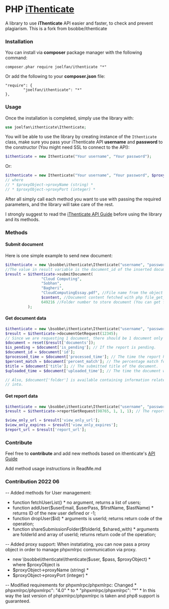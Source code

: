 # PHP [iThenticate](http://www.ithenticate.com/)
A library to use **iThenticate** API easier and faster, to check and prevent plagiarism.
This is a fork from bsobbe/ithenticate

### Installation
You can install via **composer** package manager with the following command:

```
composer.phar require joelfan/ithenticate "*"
```

Or add the following to your **composer.json** file:

```
"require": {
        "joelfan/ithenticate": "*"
},
```

### Usage
Once the installation is completed, simply use the library with:
```php
use joelfan\ithenticate\Ithenticate;
```
You will be able to use the library by creating instance of the ```Ithenticate``` class, make sure you pass your iThenticate API **username** and **password** to the constructor (You might need SSL to connect to the API):
```php
$ithenticate = new Ithenticate("Your username", "Your password");
```
Or:
```php
$ithenticate = new Ithenticate("Your username", "Your password", $proxyObject);
// where 
// * $proxyObject->proxyName (string) *
// * $proxyObject->proxyPort (integer) *
```

After all simply call each method you want to use with passing the required parameters, and the library will take care of the rest.

I strongly suggest to read the [iThenticate API Guide](http://www.ithenticate.com/hs-fs/hub/92785/file-1383985272-pdf/iTh_documentation/iThenticate_API_Manual.pdf?t=1488585417195) before using the library and its methods.

### Methods

#### Submit document
Here is one simple example to send new document:
```php
$ithenticate = new \bsobbe\ithenticate\Ithenticate("username", "password");
//The value in result variable is the document_id of the inserted document.
$result = $ithenticate->submitDocument(
                "Cloud Computing",
                "Sobhan",
                "Bagheri",
                "CloudComputingEssay.pdf", //File name from the object of the uploaded temp file.
                $content, //Document content fetched with php file_get_contents() function from the document file.
                649216 //Folder number to store document (You can get folder number from last part of ithenticate panel URL).
          );
```

#### Get document data
```php
$ithenticate = new \bsobbe\ithenticate\Ithenticate("username", "password");
$result = $ithenticate->documentGetRequest(12345);
// Since we are requesting 1 document, there should be 1 document only in the response.
$document = reset($result['documents']);
$is_pending = $document['is_pending']; // If the report is pending.
$document_id = $document['id'];
$processed_time = $document['processed_time']; // The time the report has been created.
$percent_match = $document['percent_match']; // The percentage match for the document.
$title = $document['title']; // The submitted title of the document.
$uploaded_time = $document['uploaded_time']; // The time the document was uploaded.

// Also, $document['folder'] is available containing information related to the folder that the document is submitted
// into.
```

#### Get report data
```php
$ithenticate = new \bsobbe\ithenticate\Ithenticate("username", "password");
$result = $ithenticate->reportGetRequest(98765, 1, 1, 1); // The report ID.

$view_only_url = $result['view_only_url'];
$view_only_expires = $result['view_only_expires'];
$report_url = $result['report_url'];
```

### Contribute
Feel free to **contribute** and add new methods based on ithenticate's [API Guide](https://help.turnitin.com/ithenticate/ithenticate-developer/api/api-guide.htm#APImethodreference)

Add method usage instructions in ReadMe.md

### Contribution 2022 06
-- Added methods for User management:
* function fetchUserList() * no argument, returns a list of users; 
* function addUser($userEmail, $userPass, $firstName, $lastName) * returns ID of the new user defined or -1; 
* function dropUser($id) * arguments is userId; returns return code of the operation; 
* function shareSubmissionFolder($folderId, $shared_with) * arguments are folderId and array of userId; returns return code of the operation; 

-- Added proxy support:
When instatiating, you can now pass a proxy object in order to manage phpxmlrpc communication via proxy. 
* new \bsobbe\ithenticate\Ithenticate($user, $pass, $proxyObject) * where $proxyObject is 
* $proxyObject->proxyName (string) *
* $proxyObject->proxyPort (integer) *

-- Modified requirements for phpxmlrpc/phpxmlrpc:
Changed * phpxmlrpc/phpxmlrpc": "4.0" * to * "phpxmlrpc/phpxmlrpc": "*" *
In this way the last version of phpxmlrpc/phpxmlrpc is taken and php8 support is guaranteed.

